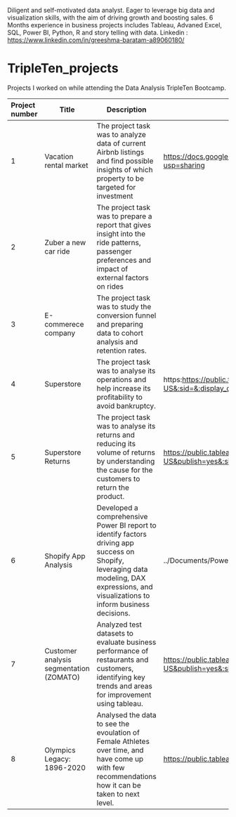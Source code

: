 Diligent and self-motivated data analyst. Eager to leverage big data and visualization skills, with the aim of driving growth and boosting sales. 6 Months experience in business projects includes Tableau, Advaned Excel, SQL, Power BI, Python, R and story telling with data. 
Linkedin : https://www.linkedin.com/in/greeshma-baratam-a89060180/
</p>

# TripleTen_projects
Projects I worked on while attending the Data Analysis TripleTen Bootcamp.


| Project number |     Title    | Description | Link |
| :------ | -----------         |-----------  | -----
| 1       | Vacation rental market| The project task was to analyze data of current Airbnb listings and find possible insights of which property to be targeted for investment | https://docs.google.com/spreadsheets/d/1hyN8dtPCEM1TJVQ9vne_Glnm21PHxfOmHZxwuuoE57U/edit?usp=sharing |
| 2       | Zuber a new car ride | The project task was to prepare a report that gives insight into the ride patterns, passenger preferences and impact of external factors on rides |
| 3       | E-commerece company  | The project task was to study the conversion funnel and preparing data to cohort analysis and retention rates. |
| 4       | Superstore           | The project task was to analyse its operations and  help increase its profitability to avoid bankruptcy. | https:https://public.tableau.com/views/GreeshmaProject06/Whichproducttostopselling?:language=en-US&:sid=&:display_count=n&:origin=viz_share_link|
| 5       | Superstore Returns   | The project task was to analyse its returns and reducing its volume of returns by understanding the cause for the customers to return the product. | https://public.tableau.com/views/Analysisonreturns/Analysisonreturns?:language=en-US&publish=yes&:sid=&:display_count=n&:origin=viz_share_link|
| 6       | Shopify App Analysis |  Developed a comprehensive Power BI report to identify factors driving app success on Shopify, leveraging data modeling, DAX expressions, and visualizations to inform business decisions. | ../Documents/Power%20bi%20project.pbix|
| 7       | Customer analysis segmentation (ZOMATO)| Analyzed test datasets to evaluate business performance of restaurants and customers, identifying key trends and areas for improvement using tableau. | https://public.tableau.com/views/Book1_17209779790710/Countoforders?:language=en-US&publish=yes&:sid=&:redirect=auth&:display_count=n&:origin=viz_share_link|
| 8       | Olympics Legacy: 1896-2020 | Analysed the data to see the evoulation of Female Athletes over time, and have come up with few recommendations how it can be taken to next level. | https://public.tableau.com/shared/TSSW2ZMGT?:display_count=n&:origin=viz_share_link|

